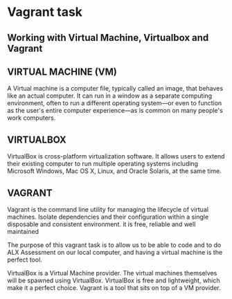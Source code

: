 # Vagrant task

## Working with Virtual Machine, Virtualbox and Vagrant


## VIRTUAL MACHINE (VM)

A Virtual machine is a computer file, typically called an image, that behaves like an actual computer. It can run in a window as a separate computing environment, often to run a different operating system—or even to function as the user's entire computer experience—as is common on many people's work computers.


## VIRTUALBOX
                                
VirtualBox is cross-platform virtualization software. It allows users to extend their existing computer to run multiple operating systems including Microsoft Windows, Mac OS X, Linux, and Oracle Solaris, at the same time.


## VAGRANT 

Vagrant is the command line utility for managing the lifecycle of virtual machines. Isolate dependencies and their configuration within a single disposable and consistent environment. it is free, reliable and well maintained

The purpose of this vagrant task is to allow us to be able to code and to do ALX Assessment on our local computer, and having a virtual machine is the perfect tool.

VirtualBox is a Virtual Machine provider. The virtual machines themselves will be spawned using VirtualBox. VirtualBox is free and lightweight, which make it a perfect choice. Vagrant is a tool that sits on top of a VM provider. 
